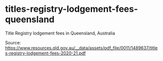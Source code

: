 # titles-registry-lodgement-fees-queensland
Title Registry lodgement fees in Queensland, Australia

Source: https://www.resources.qld.gov.au/__data/assets/pdf_file/0011/1489637/titles-registry-lodgement-fees-2020-21.pdf
